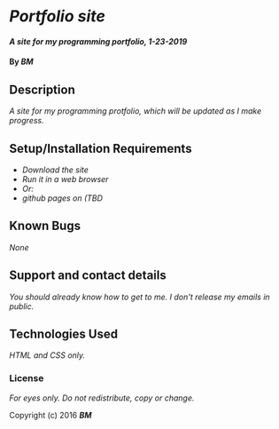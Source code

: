 # _Portfolio site_

#### _A site for my programming portfolio, 1-23-2019_

#### By _**BM**_

## Description

_A site for my programming protfolio, which will be updated as I make progress._

## Setup/Installation Requirements

* _Download the site_
* _Run it in a web browser_
* _Or:_
* _github pages on (TBD_


## Known Bugs

_None_

## Support and contact details

_You should already know how to get to me. I don't release my emails in public._

## Technologies Used

_HTML and CSS only._

### License

*For eyes only. Do not redistribute, copy or change.*

Copyright (c) 2016 **_BM_**
